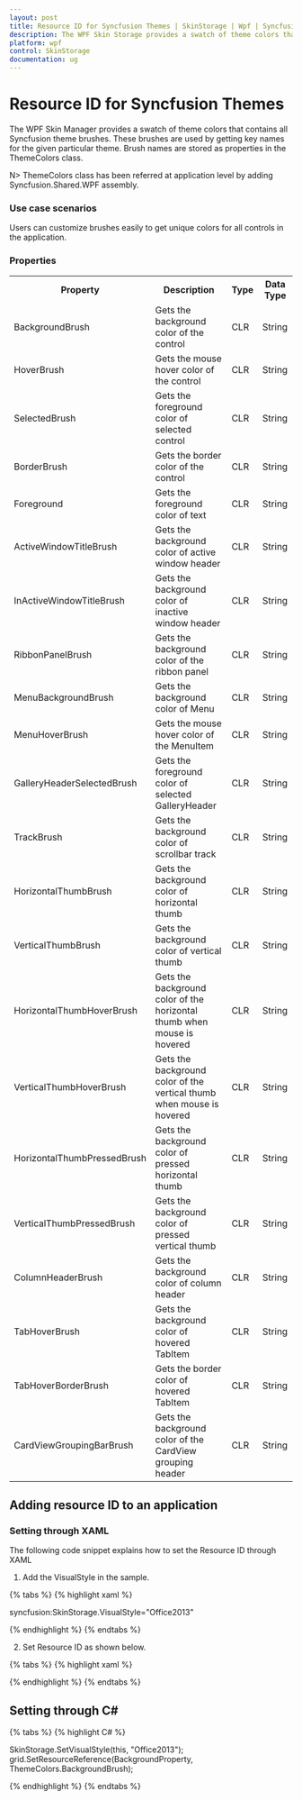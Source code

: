 ```yaml
---
layout: post
title: Resource ID for Syncfusion Themes | SkinStorage | Wpf | Syncfusion
description: The WPF Skin Storage provides a swatch of theme colors that contains all the Syncfusion theme brushes.
platform: wpf
control: SkinStorage
documentation: ug
---
```


# Resource ID for Syncfusion Themes

The WPF Skin Manager provides a swatch of theme colors that contains all Syncfusion theme brushes. These brushes are used by getting key names for the given particular theme. Brush names are stored as properties in the ThemeColors class.

N> ThemeColors class has been referred at application level by adding Syncfusion.Shared.WPF assembly.

### Use case scenarios

Users can customize brushes easily to get unique colors for all controls in the application.



### Properties

<table>
<tr>
<th>
Property </th><th>
Description </th><th>
Type </th><th>
Data Type </th></tr>
<tr>
<td>
BackgroundBrush</td><td>
Gets the background color of the control</td><td>
CLR</td><td>
String</td></tr>
<tr>
<td>
HoverBrush</td><td>
Gets the mouse hover color of the control</td><td>
CLR</td><td>
String</td></tr>
<tr>
<td>
SelectedBrush</td><td>
Gets the foreground color of selected control</td><td>
CLR</td><td>
String</td></tr>
<tr>
<td>
BorderBrush</td><td>
Gets the border color of the control</td><td>
CLR</td><td>
String</td></tr>
<tr>
<td>
Foreground</td><td>
Gets the foreground color of text</td><td>
CLR</td><td>
String</td></tr>
<tr>
<td>
ActiveWindowTitleBrush</td><td>
Gets the background color of active window header</td><td>
CLR</td><td>
String</td></tr>
<tr>
<td>
InActiveWindowTitleBrush</td><td>
Gets the background color of inactive window header</td><td>
CLR</td><td>
String</td></tr>
<tr>
<td>
RibbonPanelBrush</td><td>
Gets the background color of the ribbon panel</td><td>
CLR</td><td>
String</td></tr>
<tr>
<td>
MenuBackgroundBrush</td><td>
Gets the background color of Menu</td><td>
CLR</td><td>
String</td></tr>
<tr>
<td>
MenuHoverBrush</td><td>
Gets the mouse hover color of the MenuItem</td><td>
CLR</td><td>
String</td></tr>
<tr>
<td>
GalleryHeaderSelectedBrush</td><td>
Gets the foreground color of selected GalleryHeader</td><td>
CLR</td><td>
String</td></tr>
<tr>
<td>
TrackBrush</td><td>
Gets the background color of scrollbar track</td><td>
CLR</td><td>
String</td></tr>
<tr>
<td>
HorizontalThumbBrush</td><td>
Gets the background color of horizontal thumb</td><td>
CLR</td><td>
String</td></tr>
<tr>
<td>
VerticalThumbBrush</td><td>
Gets the background color of vertical thumb</td><td>
CLR</td><td>
String</td></tr>
<tr>
<td>
HorizontalThumbHoverBrush</td><td>
Gets the background color of the horizontal thumb when mouse is hovered</td><td>
CLR</td><td>
String</td></tr>
<tr>
<td>
VerticalThumbHoverBrush</td><td>
Gets the background color of the vertical thumb when mouse is hovered</td><td>
CLR</td><td>
String</td></tr>
<tr>
<td>
HorizontalThumbPressedBrush</td><td>
Gets the background color of pressed horizontal thumb</td><td>
CLR</td><td>
String</td></tr>
<tr>
<td>
VerticalThumbPressedBrush</td><td>
Gets the background color of pressed vertical thumb </td><td>
CLR</td><td>
String</td></tr>
<tr>
<td>
ColumnHeaderBrush</td><td>
Gets the background color of column header </td><td>
CLR</td><td>
String</td></tr>
<tr>
<td>
TabHoverBrush</td><td>
Gets the background color of hovered TabItem </td><td>
CLR</td><td>
String</td></tr>
<tr>
<td>
TabHoverBorderBrush</td><td>
Gets the border color of hovered TabItem </td><td>
CLR</td><td>
String</td></tr>
<tr>
<td>
CardViewGroupingBarBrush</td><td>
Gets the background color of the CardView grouping header </td><td>
CLR</td><td>
String</td></tr>
</table>


## Adding resource ID to an application

### Setting through XAML

The following code snippet explains how to set the Resource ID through XAML

1. Add the VisualStyle in the sample.

{% tabs %}
{% highlight xaml %}
 
syncfusion:SkinStorage.VisualStyle="Office2013"

{% endhighlight %}
{% endtabs %}

2. Set Resource ID as shown below.

{% tabs %}
{% highlight xaml %}

<Grid x:Name="grid" Background="{DynamicResource {x:Static syncfusion:ThemeColors.BackgroundBrush}}">

{% endhighlight %}
{% endtabs %}

## Setting through C#

{% tabs %}
{% highlight C# %}

SkinStorage.SetVisualStyle(this, "Office2013");
grid.SetResourceReference(BackgroundProperty, ThemeColors.BackgroundBrush);

{% endhighlight %}
{% endtabs %}
